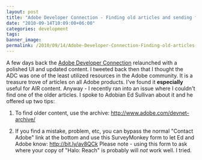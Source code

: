 ```yaml
---
layout: post
title: "Adobe Developer Connection - Finding old articles and sending feedback"
date: "2010-09-14T10:09:00+06:00"
categories: development 
tags: 
banner_image: 
permalink: /2010/09/14/Adobe-Developer-Connection-Finding-old-articles-and-sending-feedback
---
```


A few days back the <a href="http://www.adobe.com/devnet.html">Adobe Developer Connection</a> relaunched with a polished UI and updated content. I tweeted back then that I thought the ADC was one of the least utilized resources in the Adobe community. It is a treasure trove of articles on all Adobe products. I've found it <b>especially</b> useful for AIR content. Anyway - I recently ran into an issue where I couldn't find one of the older articles. I spoke to Adobian Ed Sullivan about it and he offered up two tips:

1) To find older content, use the archive: <a href="http://www.adobe.com/devnet-archive/">http://www.adobe.com/devnet-archive/</a>

2) If you find a mistake, problem, etc, you can bypass the normal "Contact Adobe" link at the bottom and use this SurveyMonkey form to let Ed and Adobe know: <a href="http://bit.ly/av8QCk">http://bit.ly/av8QCk</a> Please note - using this form to ask where your copy of "Halo: Reach" is probably will <i>not</i> work well. I tried.